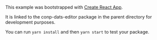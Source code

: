 This example was bootstrapped with [Create React App](https://github.com/facebook/create-react-app).

It is linked to the conp-dats-editor package in the parent directory for development purposes.

You can run `yarn install` and then `yarn start` to test your package.
